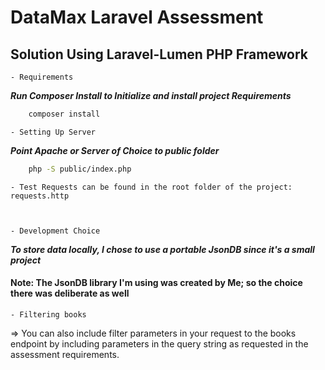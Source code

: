 # DataMax Laravel Assessment 

## Solution Using Laravel-Lumen PHP Framework

    - Requirements

***Run Composer Install to Initialize and install project Requirements***
```bash
    composer install
```

    - Setting Up Server
***Point Apache or Server of Choice to public folder***

```bash
    php -S public/index.php
```

    - Test Requests can be found in the root folder of the project: requests.http



    - Development Choice

***To store data locally, I chose to use a portable JsonDB since it's a small project***

#### Note: The JsonDB library I'm using was created by Me; so the choice there was deliberate as well

    - Filtering books

=> You can also include filter parameters in your request to the books endpoint by including parameters in the query string as requested in the assessment requirements.

